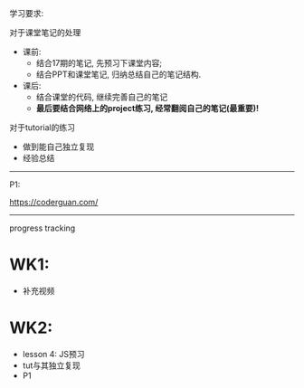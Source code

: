 学习要求:

对于课堂笔记的处理
+ 课前: 
  + 结合17期的笔记, 先预习下课堂内容; 
  + 结合PPT和课堂笔记, 归纳总结自己的笔记结构.
+ 课后: 
  + 结合课堂的代码, 继续完善自己的笔记
  + **最后要结合网络上的project练习, 经常翻阅自己的笔记(最重要)!**

对于tutorial的练习
+ 做到能自己独立复现 
+ 经验总结
  
---

P1: 

https://coderguan.com/

---

progress tracking
# WK1: 
+ 补充视频

# WK2:
+ lesson 4: JS预习
+ tut与其独立复现
+ P1